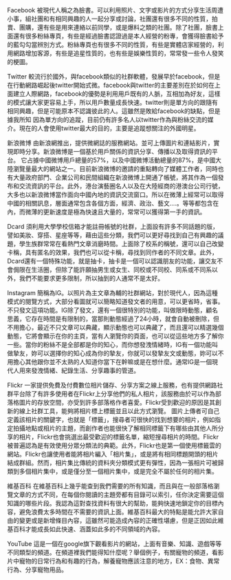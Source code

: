 Facebook 
被現代人稱之為臉書。可以利用照片、文字或影片的方式分享生活周遭小事，組社團和有相同興趣的人一起分享或討論，社團還有很多不同的性質，拍賣、團購，還有些是用來連絡以前同學，或是爆料之類的社團。除了社團，臉書上面還有很多粉絲專頁，有些是經過臉書認證過是本人經營的粉專，會獲得臉書給予的藍勾勾當辨別方式。粉絲專頁也有很多不同的性質，有些是實體店家經營的，利用網路增加客源，有些是追星性質的，也有些是娛樂性質的，常常發一些令人發笑的梗圖。

Twitter
較流行於國外，與facebook類似的社群軟體，發展早於facebook，但是在行動網路崛起後twitter開始式微。facebook與twitter的主要差別在於如何在上面建立人際網路，facebook的優勢是利用用戶既有的人脈，互相加為好友，這樣的模式讓大家更容易上手，所以用戶數量成長快速。twitter則是單方向的跟隨有相同興趣，但是可能原本不認識彼此的人。這雖然是敗給facebook的缺點，但是據我所知 因為單方向的追蹤，目前仍有許多名人以twitter作為與粉絲交流的媒介。現在的人會使用twitter最大的目的，主要是追蹤想關注的外國明星。

新浪微博
由新浪網推出，提供微網誌的服務網站。並可上傳圖片和連結影片，實現即時分享。新浪微博是一個基於用戶關係的資訊分享、傳播以及取得資訊的平台。
它占據中國微博用戶總量的57%，以及中國微博活動總量的87%，是中國大陸瀏覽量最大的網站之一。目前新浪微博的邀請的重點轉向了媒體工作者，同時也有大量政府部門、企業公司和民間組織在新浪微博上開通了帳號，將其作為一個發布和交流資訊的平台。此外，港台演藝圈名人以及在大陸經商的港澳台公司行號，大多也以新浪微博當作面向中國內地的資訊交流窗口。所以在微薄上經常可以取得中國的相關訊息，層面通常包含各個方面，經濟、政治、藝文....。等等都包含在內，而微薄的更新速度是極為快速且大量的，常常可以獲得第一手的資訊。

Dcard
須利用大學學校信箱才能註冊帳號的社群，上面設有許多不同話題的版，譬如美妝、穿搭、星座等等，藉由這些分類，我們可以更好尋找到自己有興趣的議題，學生族群常常在看熱門文章消磨時間。上面除了校系的稱號，還可以自己改變卡稱，具有匿名的效果，我們也可以從卡稱，尋找到同作者的不同文章。此外，Dcard還有一個特殊功能，就是抽卡，抽卡是一個可以認識朋友的功能，讓交友不會侷限在生活圈，但除了能許願抽男生或女生、同校或不同校、同系或不同系以外，我們不能要求更多限制，所以抽到的人通常不是太好。

Instagram
簡稱為IG。以照片為主文章為輔的社群網站，對於現代人，因為這種模式的閱覽方式，大部分看圖就可以簡略知道發文者的用意，可以更省時，省事。不只發文這項功能。IG除了發文，還有一個很特別的功能，叫做限時動態，顧名思義，它存在時間是有限制的，當那則動態經過了24小時，就會自動被刪除，但不用擔心，最近不只文章可以典藏，顯示動態也可以典藏了，而且還可以精選幾個動態，它將會顯示在你的主頁，當有人瀏覽你的頁面，也可以從這些地方多了解你一些。當你的粉絲不是全部都是你的知心，而你想發洩情緒時，IG有一個功能叫做摯友，妳可以選擇你的知心成為你的摯友，你就可以發摯友文或動態，妳可以不用擔心其他跟你並不太熟的人知道你當下在幹嘛或是在想什麼。通常IG是一個現代人用來發洩情緒、紀錄生活、分享趣事的管道。

Flickr
一家提供免費及付費數位相片儲存、分享方案之線上服務，也有提供網路社群平台除了有許多使用者在Flickr上分享他們的私人相片，該服務由於可以作為部落格圖片的存放空間，亦受到許多部落格作者喜愛。Flickr受到歡迎的原因是其創新的線上社群工具，能夠將相片標上標籤並且以此方式瀏覽。
圖片上傳者可自己定義該相片的關鍵字，也就是「標籤」，搜尋者可很快的找到想要的相片，例如指定拍攝地點或相片的主題，而創作者也能很快了解相同標籤下有哪些由其他人所分享的相片，Flickr也會挑選出最受歡迎的標籤名單，縮短搜尋相片的時間。Flickr被普遍認為是有效使用分眾分類法的典範。此外，Flickr也是第一個使用標籤雲的網站。Flickr也讓使用者能將相片編入「相片集」，或是將有相同標題開頭的相片結成群組。然而，相片集比傳統的資料夾分類模式更有彈性，因為一張相片可被歸類到多個相片集中，或是僅分至一個相片集中，或是完全不屬於任何的相片集。

維基百科
在維基百科上幾乎能查到我們需要的所有知識，而且與在一般部落格瀏覽文章的方式不同，在每個你閱讀的主題旁都有目錄可以索引，任你決定需要這個知識的哪些片段。我認為這對查找資料有很大的幫助，能夠快速地鎖定你的目標內容，避免浪費太多時間在不需要的資訊上面。維基百科最大的特點是能允許大家自由的變更或是新增條目內容，這雖然可能造成內容的正確性堪慮，但是正因如此維基百科才能成長如此快速、涵蓋如此多的不同領域的內容。

YouTube
這是一個在google旗下觀看影片的網站，上面有音樂、知識、遊戲等等不同類型的頻道。在頻道裡我們能得知什麼呢？舉個例子，有關寵物的頻道，看影片中寵物的日常行為和有趣的行為，解養寵物應該注意的地方，EX：食物、異常行為、分享寵物用品。
